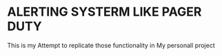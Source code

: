 # ALERTING SYSTERM LIKE PAGER DUTY 
 
This is my Attempt to replicate those functionality in My personall project 